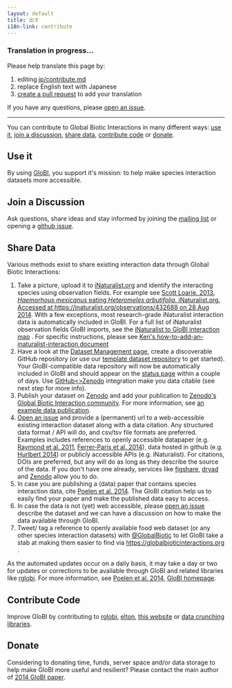 ```yaml
---
layout: default
title: 出す
i18n-link: contribute
---
```

<h3>Translation in progress...</h3>

Please help translate this page by:

1. editing <a href="https://github.com/globalbioticinteractions/globalbioticinteractions.github.io/edit/master/jp/contibute.md">jp/contribute.md</a> 
1. replace English text with Japanese
1. <a href="https://help.github.com/en/articles/creating-a-pull-request">create a pull request</a> to add your translation

If you have any questions, please <a href="https://github.com/globalbioticinteractions/globalbioticinteractions.github.io/issues/new"> open an issue</a>.

-------

You can contribute to Global Biotic Interactions in many different ways: [use it](#use-it), [join a discussion](#join-a-discussion), [share data](#share-data), [contribute code](#contribute-code) or [donate](#donate).

## Use it
By using [GloBI](./data), you support it's mission: to help make species interaction datasets more accessible. 

## Join a Discussion
Ask questions, share ideas and stay informed by joining the [mailing list](https://lists.gbif.org/mailman/listinfo/globi) or opening a [github issue](https://github.com/globalbioticinteractions/globalbioticinteractions/issues/new). 

## Share Data
Various methods exist to share existing interaction data through Global Biotic Interactions:

1. Take a picture, upload it to [iNaturalist.org](https://www.inaturalist.org) and identify the interacting species using observation fields. For example see [Scott Loarie. 2013. _Haemorhous mexicanus_ eating _Heteromeles arbutifolia_. iNaturalist.org. Accessed at https://inaturalist.org/observations/432688 on 28 Aug 2014](https://www.inaturalist.org/observations/432688). With a few exceptions, most research-grade iNaturalist interaction data is automatically included in GloBI. For a full list of iNaturalist observation fields GloBI imports, see the [iNaturalist to GloBI interaction map](https://github.com/globalbioticinteractions/inaturalist/blob/master/interaction_types.csv) . For specific instructions, please see [Ken's how-to-add-an-inaturalist-interaction document](https://docs.google.com/document/d/12jFMA5a6EH1tqW2DcuNV8AQj2tuzx7ZvQoXtxaObaJ0/edit)
1. Have a look at the [Dataset Management page](https://github.com/globalbioticinteractions/globalbioticinteractions/wiki/Dataset-Management), create a discoverable GitHub repository (or use our [template dataset repository](https://github.com/globalbioticinteractions/template-dataset/generate) to get started). Your GloBI-compatible data repository will now be automatically included in GloBI and should appear on the [status page](http://globalbioticinteractions.org/status) within a couple of days. Use [GitHub<>Zenodo](https://guides.github.com/activities/citable-code/) integration make you data citable (see next step for more info). 
1. Publish your dataset on [Zenodo](https://zenodo.org) and add your publication to [Zenodo's Global Biotic Interaction community](https://zenodo.org/communities/globalbioticinteractions). For more information, see [an example data publication](https://zenodo.org/badge/latestdoi/26293374).
1. [Open an issue](https://github.com/globalbioticinteractions/globalbioticinteractions/issues/new) and provide a (permanent) url to a web-accessible existing interaction dataset along with a data citation. Any structured data format / API will do, and csv/tsv file formats are preferred. Examples includes references to openly accessible datapaper (e.g. [Raymond et al. 2011](http://dx.doi.org/10.1890/10-1907.1), [Ferrer-Paris et al. 2014](http://dx.doi.org/10.6084/m9.figshare.1168861)), data hosted in github (e.g. [Hurlbert 2014](https://github.com/hurlbertlab/dietdatabase/)) or publicly accessible APIs (e.g. iNaturalist).  For citations, DOIs are preferred, but any will do as long as they describe the source of the data. If you don't have one already, services like [figshare](http://figshare.com), [dryad](http://datadryad.org/) and [Zenodo](https://zenodo.org) allow you to do.
1. In case you are publishing a (data) paper that contains species interaction data, cite [Poelen et al. 2014](http://dx.doi.org/10.1016/j.ecoinf.2014.08.005). The GloBI citation help us to easily find your paper and make the published data easy to access.
1. In case the data is not (yet) web accessible, please [open an issue](https://github.com/globalbioticinteractions/globalbioticinteractions/issues/new) describe the dataset and we can have a discussion on how to make the data available through GloBI.
1. Tweet/ tag a reference to openly available food web dataset (or any other species interaction datasets) with [@GlobalBiotic](https://twitter.com/GlobalBiotic) to let GloBI take a stab at making them easier to find via https://globalbioticinteractions.org .

As the automated updates occur on a daily basis, it may take a day or two for updates or corrections to be available through GloBI and related libraries like [rglobi](http://github.com/ropensci/rglobi). For more information, see [Poelen et al. 2014](http://dx.doi.org/10.1016/j.ecoinf.2014.08.005), [GloBI homepage](http://globalbioticinteractions.org).

## Contribute Code

Improve GloBI by contributing to [rglobi](https://github.com/ropensci/rglobi), [elton](https://github.com/globalbioticinteractions/elton), [this website](https://github.com/globalbioticinteractions/globalbioticinteractions.github.io) or [data crunching libraries](https://github.com/globalbioticinteractions/globalbioticinteractions).

## Donate

Considering to donating time, funds, server space and/or data storage to help make GloBI more useful and resilient? Please contact the main author of [2014 GloBI paper](https://doi.org/10.1016/j.ecoinf.2014.08.005).
